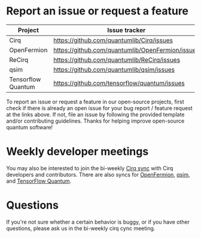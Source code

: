 # Report an issue or request a feature

| Project | Issue tracker |
|---------|--------------------|
| Cirq | https://github.com/quantumlib/Cirq/issues |
| OpenFermion | https://github.com/quantumlib/OpenFermion/issues |
| ReCirq | https://github.com/quantumlib/ReCirq/issues |
| qsim | https://github.com/quantumlib/qsim/issues |
| Tensorflow Quantum |https://github.com/tensorflow/quantum/issues |

To report an issue or request a feature in our open-source projects,
first check if there is already an open issue for your bug report /
feature request at the links above. If not, file an issue by following
the provided template and/or contributing guidelines. Thanks for helping
improve open-source quantum software!


# Weekly developer meetings

You may also be interested to join the bi-weekly
[Cirq sync](https://groups.google.com/g/cirq-dev/about) with Cirq developers and
contributors. There are also syncs for
[OpenFermion](https://groups.google.com/g/openfermion-dev/about),
[qsim](https://groups.google.com/g/qsim-qsimh-dev/about), and
[TensorFlow Quantum](https://groups.google.com/g/tfq-dev/about).

# Questions

If you're not sure whether a certain behavior is buggy, or if you have other questions,
please ask us in the bi-weekly cirq cync meeting.
